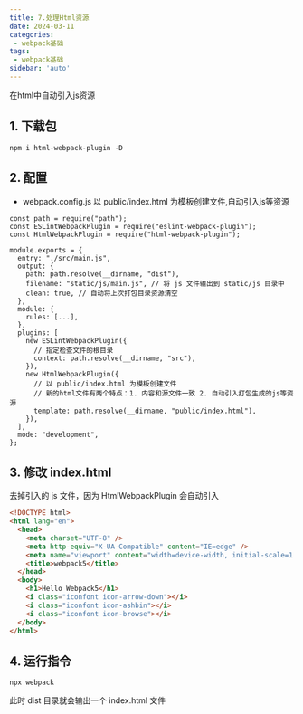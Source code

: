 ```yaml
---
title: 7.处理Html资源
date: 2024-03-11
categories: 
 - webpack基础
tags:
 - webpack基础
sidebar: 'auto'
---
```

在html中自动引入js资源
## 1. 下载包

```:no-line-numbers
npm i html-webpack-plugin -D
```

## 2. 配置

- webpack.config.js
以 public/index.html 为模板创建文件,自动引入js等资源
```js{3}
const path = require("path");
const ESLintWebpackPlugin = require("eslint-webpack-plugin");
const HtmlWebpackPlugin = require("html-webpack-plugin");

module.exports = {
  entry: "./src/main.js",
  output: {
    path: path.resolve(__dirname, "dist"),
    filename: "static/js/main.js", // 将 js 文件输出到 static/js 目录中
    clean: true, // 自动将上次打包目录资源清空
  },
  module: {
    rules: [...],
  },
  plugins: [
    new ESLintWebpackPlugin({
      // 指定检查文件的根目录
      context: path.resolve(__dirname, "src"),
    }),
    new HtmlWebpackPlugin({
      // 以 public/index.html 为模板创建文件
      // 新的html文件有两个特点：1. 内容和源文件一致 2. 自动引入打包生成的js等资源
      template: path.resolve(__dirname, "public/index.html"),
    }),
  ],
  mode: "development",
};
```

## 3. 修改 index.html

去掉引入的 js 文件，因为 HtmlWebpackPlugin 会自动引入

```html
<!DOCTYPE html>
<html lang="en">
  <head>
    <meta charset="UTF-8" />
    <meta http-equiv="X-UA-Compatible" content="IE=edge" />
    <meta name="viewport" content="width=device-width, initial-scale=1.0" />
    <title>webpack5</title>
  </head>
  <body>
    <h1>Hello Webpack5</h1>
    <i class="iconfont icon-arrow-down"></i>
    <i class="iconfont icon-ashbin"></i>
    <i class="iconfont icon-browse"></i>
  </body>
</html>
```

## 4. 运行指令

```:no-line-numbers
npx webpack
```

此时 dist 目录就会输出一个 index.html 文件
